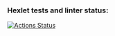 ### Hexlet tests and linter status:
[![Actions Status](https://github.com/NankouFuraku/java-project-78/actions/workflows/hexlet-check.yml/badge.svg)](https://github.com/NankouFuraku/java-project-78/actions)